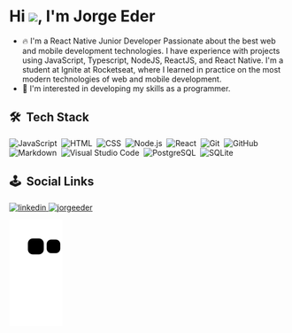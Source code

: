 
<h1 align="left">Hi <img src="https://raw.githubusercontent.com/kaueMarques/kaueMarques/master/hi.gif" width="30px">, I'm Jorge Eder</h1>


- 🔥 I'm a React Native Junior Developer Passionate about the best web and mobile development technologies. I have experience with projects using JavaScript, Typescript, NodeJS, ReactJS, and React Native. I'm a student at Ignite at Rocketseat, where I learned in practice on the most modern technologies of web and mobile development.
- 👀 I'm interested in developing my skills as a programmer.


## 🛠 &nbsp;Tech Stack

![JavaScript](https://img.shields.io/badge/-JavaScript-05122A?style=flat&logo=javascript)&nbsp;
![HTML](https://img.shields.io/badge/-HTML-05122A?style=flat&logo=HTML5)&nbsp;
![CSS](https://img.shields.io/badge/-CSS-05122A?style=flat&logo=CSS3&logoColor=1572B6)&nbsp;
![Node.js](https://img.shields.io/badge/-Node.js-05122A?style=flat&logo=node.js)&nbsp;
![React](https://img.shields.io/badge/-React-05122A?style=flat&logo=react)&nbsp;
![Git](https://img.shields.io/badge/-Git-05122A?style=flat&logo=git)&nbsp;
![GitHub](https://img.shields.io/badge/-GitHub-05122A?style=flat&logo=github)&nbsp;
![Markdown](https://img.shields.io/badge/-Markdown-05122A?style=flat&logo=markdown)&nbsp;
![Visual Studio Code](https://img.shields.io/badge/-Visual%20Studio%20Code-05122A?style=flat&logo=visual-studio-code&logoColor=007ACC)&nbsp;
![PostgreSQL](https://img.shields.io/badge/-PostgreSQL-05122A?style=flat&logo=postgresql)&nbsp;
![SQLite](https://img.shields.io/badge/-SQLite-05122A?style=flat&logo=sqlite)&nbsp;


## 🕹 &nbsp;Social Links

<p>
    <a href="https://www.linkedin.com/in/jorgeeder/" target="_blank">
        <img alt="linkedin" src="https://img.shields.io/badge/-JorgeEder-05122A?style=flat&logo=linkedin" >
    </a>
    <a href = "mailto:jorgeeder.dev@gmail.com">
        <img alt="jorgeeder" src="https://img.shields.io/badge/-jorgeeder.dev@gmail.com-05122A?style=flat&logo=Gmail">
    </a>
</p>

<img src="https://raw.githubusercontent.com/rafaballerini/rafaballerini/44afcc8934d2c2e8388fb2baac6fd8158d41ec66/github-contribution-grid-snake.svg">

<!---
jorgeeder/jorgeeder is a ✨ special ✨ repository because its `README.md` (this file) appears on your GitHub profile.
You can click the Preview link to take a look at your changes.
--->
